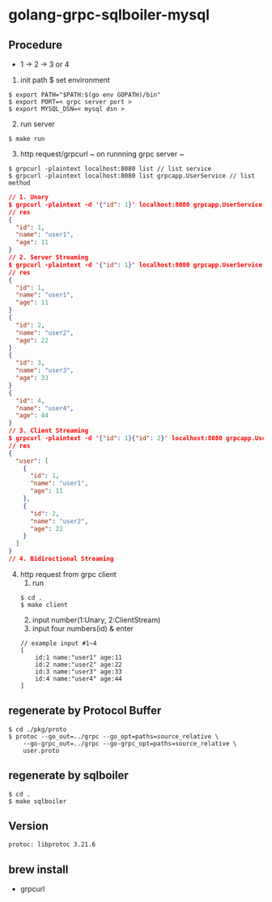 # golang-grpc-sqlboiler-mysql

## Procedure
- 1 → 2 → 3 or 4
1. init path $ set environment
```
$ export PATH="$PATH:$(go env GOPATH)/bin"
$ export PORT=< grpc server port >
$ export MYSQL_DSN=< mysql dsn >

```

2. run server
```
$ make run
```

3. http request/grpcurl ~ on runnning grpc server ~
```
$ grpcurl -plaintext localhost:8080 list // list service
$ grpcurl -plaintext localhost:8080 list grpcapp.UserService // list method
```
```json
// 1. Unary
$ grpcurl -plaintext -d '{"id": 1}' localhost:8080 grpcapp.UserService.User
// res
{
  "id": 1,
  "name": "user1",
  "age": 11
}
// 2. Server Streaming
$ grpcurl -plaintext -d '{"id": 1}' localhost:8080 grpcapp.UserService.UserServerStream
// res
{
  "id": 1,
  "name": "user1",
  "age": 11
}
{
  "id": 2,
  "name": "user2",
  "age": 22
}
{
  "id": 3,
  "name": "user3",
  "age": 33
}
{
  "id": 4,
  "name": "user4",
  "age": 44
}
// 3. Client Streaming
$ grpcurl -plaintext -d '{"id": 1}{"id": 2}' localhost:8080 grpcapp.UserService.UserClientStream
// res
{
  "user": [
    {
      "id": 1,
      "name": "user1",
      "age": 11
    },
    {
      "id": 2,
      "name": "user2",
      "age": 22
    }
  ]
}
// 4. Bidirectional Streaming

```

4. http request from grpc client
	1. run
	```
	$ cd .
	$ make client
	```
	2. input number(1:Unary, 2:ClientStream)
	3. input four numbers(id) & enter
	```
	// example input #1~4
	[
		id:1 name:"user1" age:11
		id:2 name:"user2" age:22
		id:3 name:"user3" age:33
		id:4 name:"user4" age:44
	]

	```

## regenerate by Protocol Buffer
```
$ cd ./pkg/proto
$ protoc --go_out=../grpc --go_opt=paths=source_relative \
	--go-grpc_out=../grpc --go-grpc_opt=paths=source_relative \
	user.proto
```

## regenerate by sqlboiler
```
$ cd .
$ make sqlboiler
```

## Version
```
protoc: libprotoc 3.21.6
```

## brew install
 - grpcurl


